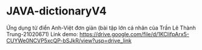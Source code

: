 # JAVA-dictionaryV4
Ứng dụng từ điển Anh-Việt đơn giản (bài tập lớn cá nhân của Trần Lê Thành Trung-21020671)
Link demo: https://drive.google.com/file/d/1KClifpArx5-CUYWe0NCVP5xcQP-bSJkR/view?usp=drive_link
